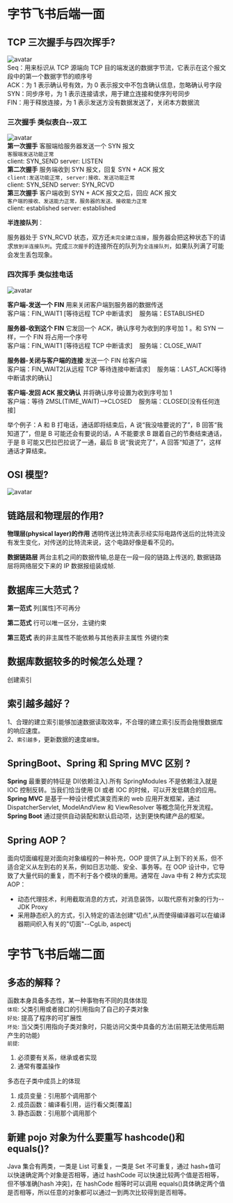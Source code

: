 # 字节飞书后端一面

## TCP 三次握手与四次挥手?

![avatar](./pics/20210302170145512.png)\
Seq：用来标识从 TCP 源端向 TCP 目的端发送的数据字节流，它表示在这个报文段中的第一个数据字节的顺序号\
ACK：为 1 表示确认号有效，为 0 表示报文中不包含确认信息，忽略确认号字段\
SYN：同步序号，为 1 表示连接请求，用于建立连接和使序列号同步\
FIN：用于释放连接，为 1 表示发送方没有数据发送了，关闭本方数据流

### 三次握手 类似表白--双工

![avatar](./pics/三次握手.png)\
**第一次握手**
客服端给服务器发送一个 SYN 报文\
`客服端发送功能正常`\
client: SYN_SEND server: LISTEN\
**第二次握手**
服务端收到 SYN 报文，回复 SYN + ACK 报文\
`client:发送功能正常, server:接收、发送功能正常`\
client: SYN_SEND server: SYN_RCVD\
**第三次握手**
客户端收到 SYN + ACK 报文之后，回应 ACK 报文\
`客户端的接收、发送能力正常，服务器的发送、接收能力正常`\
client: established server: established

**半连接队列**：

服务器处于 SYN_RCVD 状态，双方还`未完全建立连接`，服务器会把这种状态下的请求`放到半连接队列`。完成`三次握手`的连接所在的队列为`全连接队列`，如果队列满了可能会发生丢包现象。

### 四次挥手 类似挂电话

![avatar](./pics/20210302200827357.png)

**客户端-发送一个 FIN** 用来关闭客户端到服务器的数据传送\
客户端：FIN_WAIT1 [等待远程 TCP 中断请求]&nbsp;&nbsp;&nbsp;&nbsp;服务端：ESTABLISHED

**服务器-收到这个 FIN** 它发回一个 ACK，确认序号为收到的序号加 1 。和 SYN 一样，一个 FIN 将占用一个序号\
客户端：FIN_WAIT1 [等待远程 TCP 中断请求]&nbsp;&nbsp;&nbsp;&nbsp;服务端：CLOSE_WAIT

**服务器-关闭与客户端的连接** 发送一个 FIN 给客户端\
客户端：FIN_WAIT2[从远程 TCP 等待连接中断请求]&nbsp;&nbsp;&nbsp;&nbsp;服务端：LAST_ACK[等待中断请求的确认]

**客户端-发回 ACK 报文确认** 并将确认序号设置为收到序号加 1\
客户端：等待 2MSL(TIME_WAIT)-->CLOSED&nbsp;&nbsp;&nbsp;&nbsp;服务端：CLOSED[没有任何连接]

举个例子：A 和 B 打电话，通话即将结束后，A 说“我没啥要说的了”，B 回答“我知道了”，但是 B 可能还会有要说的话，A 不能要求 B 跟着自己的节奏结束通话，于是 B 可能又巴拉巴拉说了一通，最后 B 说“我说完了”，A 回答“知道了”，这样通话才算结束。

## OSI 模型?

![avatar](./pics/七层体系结构图.gif)

## 链路层和物理层的作用?

**物理层(physical layer)的作用** 透明传送比特流表示经实际电路传送后的比特流没有发生变化，对传送的比特流来说，这个电路好像是看不见的。

**数据链路层** 两台主机之间的数据传输,总是在一段一段的链路上传送的, 数据链路层将网络层交下来的 IP 数据报组装成帧.

## 数据库三大范式？

**第一范式** 列[属性]不可再分

**第二范式** 行可以唯一区分，主键约束

**第三范式** 表的非主属性不能依赖与其他表非主属性 外键约束

## 数据库数据较多的时候怎么处理？

创建索引

## 索引越多越好？

1、合理的建立索引能够加速数据读取效率，不合理的建立索引反而会拖慢数据库的响应速度。\
2、`索引越多`，更新数据的速度`越慢`。

## SpringBoot、Spring 和 Spring MVC 区别 ?

**Spring** 最重要的特征是 DI(依赖注入).所有 SpringModules 不是依赖注入就是 IOC 控制反转。当我们恰当使用 DI 或者 IOC 的时候，可以开发低耦合的应用。\
**Spring MVC** 是基于一种设计模式演变而来的 web 应用开发框架，通过 DispatcherServlet, ModelAndView 和 ViewResolver 等概念简化开发流程。
**Spring Boot** 通过提供自动装配和默认启动项，达到更快构建产品的框架。

## Spring AOP？

面向切面编程是对面向对象编程的一种补充，OOP 提供了从上到下的关系，但不适合定义从左到右的关系，例如日志功能、安全、事务等。在 OOP 设计中，它导致了大量代码的重复，而不利于各个模块的重用。通常在 Java 中有 2 种方式实现 AOP：

- 动态代理技术，利用截取消息的方式，对消息装饰，以取代原有对象的行为--JDK Proxy
- 采用静态织入的方式，引入特定的语法创建"切点",从而使得编译器可以在编译器期间织入有关的"切面"--CgLib, aspectj

# 字节飞书后端二面

## 多态的解释？

函数本身具备多态性，某一种事物有不同的具体体现\
`体现`: 父类引用或者接口的引用指向了自己的子类对象\
`好处`: 提高了程序的可扩展性\
`坏处`: 当父类引用指向子类对象时，只能访问父类中具备的方法(前期无法使用后期产生的功能)\
`前提`:

1. 必须要有关系，继承或者实现
2. 通常有覆盖操作

多态在子类中成员上的体现

1. 成员变量：引用那个调用那个
2. 成员函数：编译看引用，运行看父类[覆盖]
3. 静态函数：引用那个调用那个

## 新建 pojo 对象为什么要重写 hashcode()和 equals()?

Java 集合有两类，一类是 List 可重复，一类是 Set 不可重复，通过 hash+值可以快速确定两个对象是否相等，通过 hashCode 可以快速比较两个值是否相等，但不够准确[hash 冲突]，在 hashCode 相等时可以调用 equals()具体确定两个值是否相等，所以任意的对象都可以通过一到两次比较得到是否相等。

